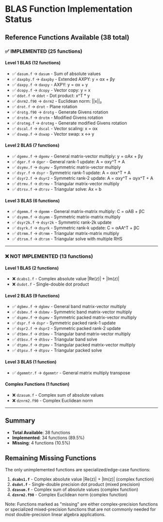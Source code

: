 # BLAS Function Implementation Status

## Reference Functions Available (38 total)

### ✅ IMPLEMENTED (25 functions)

#### Level 1 BLAS (12 functions)

- ✅ `dasum.f` → `dasum` - Sum of absolute values
- ✅ `daxpby.f` → `daxpby` - Extended AXPY: y = αx + βy
- ✅ `daxpy.f` → `daxpy` - AXPY: y = αx + y
- ✅ `dcopy.f` → `dcopy` - Vector copy: y = x
- ✅ `ddot.f` → `ddot` - Dot product: x^T \* y
- ✅ `dnrm2.f90` → `dnrm2` - Euclidean norm: ||x||₂
- ✅ `drot.f` → `drot` - Plane rotation
- ✅ `drotg.f90` → `drotg` - Generate Givens rotation
- ✅ `drotm.f` → `drotm` - Modified Givens rotation
- ✅ `drotmg.f` → `drotmg` - Generate modified Givens rotation
- ✅ `dscal.f` → `dscal` - Vector scaling: x = αx
- ✅ `dswap.f` → `dswap` - Vector swap: x ↔ y

#### Level 2 BLAS (7 functions)

- ✅ `dgemv.f` → `dgemv` - General matrix-vector multiply: y = αAx + βy
- ✅ `dger.f` → `dger` - General rank-1 update: A = αxy^T + A
- ✅ `dsymv.f` → `dsymv` - Symmetric matrix-vector multiply
- ✅ `dsyr.f` → `dsyr` - Symmetric rank-1 update: A = αxx^T + A
- ✅ `dsyr2.f` → `dsyr2` - Symmetric rank-2 update: A = αxy^T + αyx^T + A
- ✅ `dtrmv.f` → `dtrmv` - Triangular matrix-vector multiply
- ✅ `dtrsv.f` → `dtrsv` - Triangular solve: Ax = b

#### Level 3 BLAS (6 functions)

- ✅ `dgemm.f` → `dgemm` - General matrix-matrix multiply: C = αAB + βC
- ✅ `dsymm.f` → `dsymm` - Symmetric matrix-matrix multiply
- ✅ `dsyr2k.f` → `dsyr2k` - Symmetric rank-2k update
- ✅ `dsyrk.f` → `dsyrk` - Symmetric rank-k update: C = αAA^T + βC
- ✅ `dtrmm.f` → `dtrmm` - Triangular matrix-matrix multiply
- ✅ `dtrsm.f` → `dtrsm` - Triangular solve with multiple RHS

---

### ❌ NOT IMPLEMENTED (13 functions)

#### Level 1 BLAS (2 functions)

- ❌ `dcabs1.f` - Complex absolute value |Re(z)| + |Im(z)|
- ❌ `dsdot.f` - Single-double dot product

#### Level 2 BLAS (9 functions)

- ✅ `dgbmv.f` → `dgbmv` - General band matrix-vector multiply
- ✅ `dsbmv.f` → `dsbmv` - Symmetric band matrix-vector multiply
- ✅ `dspmv.f` → `dspmv` - Symmetric packed matrix-vector multiply
- ✅ `dspr.f` → `dspr` - Symmetric packed rank-1 update
- ✅ `dspr2.f` → `dspr2` - Symmetric packed rank-2 update
- ✅ `dtbmv.f` → `dtbmv` - Triangular band matrix-vector multiply
- ✅ `dtbsv.f` → `dtbsv` - Triangular band solve
- ✅ `dtpmv.f` → `dtpmv` - Triangular packed matrix-vector multiply
- ✅ `dtpsv.f` → `dtpsv` - Triangular packed solve

#### Level 3 BLAS (1 function)

- ✅ `dgemmtr.f` → `dgemmtr` - General matrix multiply transpose

#### Complex Functions (1 function)

- ❌ `dzasum.f` - Complex sum of absolute values
- ❌ `dznrm2.f90` - Complex Euclidean norm

---

## Summary

- **Total Available**: 38 functions
- **Implemented**: 34 functions (89.5%)
- **Missing**: 4 functions (10.5%)

## Remaining Missing Functions

The only unimplemented functions are specialized/edge-case functions:

1. **`dcabs1.f`** - Complex absolute value |Re(z)| + |Im(z)| (complex function)
2. **`dsdot.f`** - Single-double precision dot product (mixed precision)
3. **`dzasum.f`** - Complex sum of absolute values (complex function)
4. **`dznrm2.f90`** - Complex Euclidean norm (complex function)

Note: Functions marked as "missing" are either complex-precision functions or specialized mixed-precision functions that are not commonly needed for most double-precision linear algebra applications.
